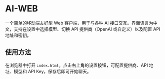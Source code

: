 # AI-WEB

一个简单的移动端友好型 Web 客户端，用于与各种 AI 接口交互。界面语言为中文，支持在设置中选择模型、切换 API 提供商（OpenAI 或自定义）以及配置 API 地址和密钥。

## 使用方法

在浏览器中打开 `index.html`。点击右上角的设置按钮，可配置提供商、API 地址、模型和 API Key，保存后即可开始聊天。

